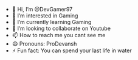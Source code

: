 - 👋 Hi, I’m @DevGamer97
- 👀 I’m interested in Gaming
- 🌱 I’m currently learning Gaming
- 💞️ I’m looking to collaborate on Youtube
- 📫 How to reach me you cant see me
- 😄 Pronouns: ProDevansh
- ⚡ Fun fact: You can spend your last life in water

<!---
DevGamer97/DevGamer97 is a ✨ special ✨ repository because its `README.md` (this file) appears on your GitHub profile.
You can click the Preview link to take a look at your changes.
--->

